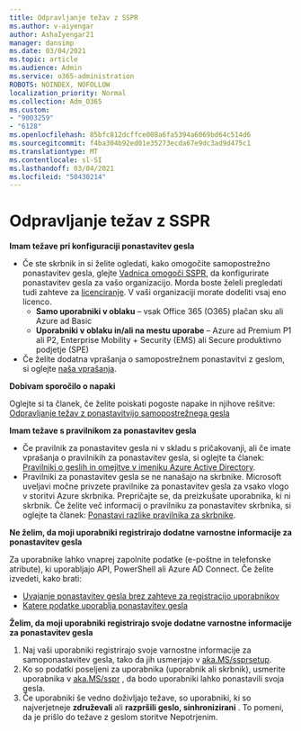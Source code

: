 ```yaml
---
title: Odpravljanje težav z SSPR
ms.author: v-aiyengar
author: AshaIyengar21
manager: dansimp
ms.date: 03/04/2021
ms.topic: article
ms.audience: Admin
ms.service: o365-administration
ROBOTS: NOINDEX, NOFOLLOW
localization_priority: Normal
ms.collection: Adm_O365
ms.custom:
- "9003259"
- "6128"
ms.openlocfilehash: 85bfc812dcffce008a6fa5394a6069bd64c514d6
ms.sourcegitcommit: f4ba304b92ed01e35273ecda67e9dc3ad9d475c1
ms.translationtype: MT
ms.contentlocale: sl-SI
ms.lasthandoff: 03/04/2021
ms.locfileid: "50430214"
---
```

# <a name="troubleshoot-sspr"></a>Odpravljanje težav z SSPR

**Imam težave pri konfiguraciji ponastavitev gesla**

- Če ste skrbnik in si želite ogledati, kako omogočite samopostrežno ponastavitev gesla, glejte [Vadnica omogoči SSPR](https://docs.microsoft.com/azure/active-directory/authentication/tutorial-enable-sspr), da konfigurirate ponastavitev gesla za vašo organizacijo. Morda boste želeli pregledati tudi zahteve za [licenciranje](https://docs.microsoft.com/azure/active-directory/authentication/concept-sspr-licensing?WT.mc_id=Portal-Microsoft_Azure_Support). V vaši organizaciji morate dodeliti vsaj eno licenco.
    - **Samo uporabniki v oblaku** – vsak Office 365 (O365) plačan sku ali Azure ad Basic
    - **Uporabniki v oblaku in/ali na mestu uporabe** – Azure ad Premium P1 ali P2, Enterprise Mobility + Security (EMS) ali Secure produktivno podjetje (SPE)
- Če želite dodatna vprašanja o samopostrežnem ponastavitvi z geslom, si oglejte [naša vprašanja](https://docs.microsoft.com/azure/active-directory/authentication/active-directory-passwords-faq?WT.mc_id=Portal-Microsoft_Azure_Support).

**Dobivam sporočilo o napaki**

Oglejte si ta članek, če želite poiskati pogoste napake in njihove rešitve: [Odpravljanje težav z ponastavitvijo samopostrežnega gesla](https://docs.microsoft.com/azure/active-directory/authentication/active-directory-passwords-troubleshoot?WT.mc_id=Portal-Microsoft_Azure_Support)

**Imam težave s pravilnikom za ponastavitev gesla**

- Če pravilnik za ponastavitev gesla ni v skladu s pričakovanji, ali če imate vprašanja o pravilnikih za ponastavitev gesla, si oglejte ta članek: [Pravilniki o geslih in omejitve v imeniku Azure Active Directory](https://docs.microsoft.com/azure/active-directory/authentication/concept-sspr-policy?WT.mc_id=Portal-Microsoft_Azure_Support).
- Pravilniki za ponastavitev gesla se ne nanašajo na skrbnike. Microsoft uveljavi močne privzete pravilnike za ponastavitev gesla za vsako vlogo v storitvi Azure skrbnika. Prepričajte se, da preizkušate uporabnika, ki ni skrbnik. Če želite več informacij o pravilniku za ponastavitev skrbnika, si oglejte ta članek: [Ponastavi razlike pravilnika za skrbnike](https://docs.microsoft.com/azure/active-directory/authentication/concept-sspr-policy?WT.mc_id=Portal-Microsoft_Azure_Support#administrator-reset-policy-differences).

**Ne želim, da moji uporabniki registrirajo dodatne varnostne informacije za ponastavitev gesla**

Za uporabnike lahko vnaprej zapolnite podatke (e-poštne in telefonske atribute), ki uporabljajo API, PowerShell ali Azure AD Connect. Če želite izvedeti, kako brati:

- [Uvajanje ponastavitev gesla brez zahteve za registracijo uporabnikov](https://docs.microsoft.com/azure/active-directory/active-directory-passwords-data?WT.mc_id=Portal-Microsoft_Azure_Support#set-and-read-authentication-data-using-powershell)
- [Katere podatke uporablja ponastavitev gesla](https://docs.microsoft.com/azure/active-directory/active-directory-passwords-data?WT.mc_id=Portal-Microsoft_Azure_Support)

**Želim, da moji uporabniki registrirajo svoje dodatne varnostne informacije za ponastavitev gesla**

1. Naj vaši uporabniki registrirajo svoje varnostne informacije za samoponastavitev gesla, tako da jih usmerjajo v [aka.MS/ssprsetup](https://mysignins.microsoft.com/security-info).
1. Ko so podatki poseljeni za uporabnika (uporabnik ali skrbnik), usmerite uporabnika v [aka.MS/sspr](https://passwordreset.microsoftonline.com/) , da bodo uporabniki lahko ponastavili svoja gesla.
1. Če uporabniki še vedno doživljajo težave, so uporabniki, ki so najverjetneje **združevali** ali **razpršili geslo, sinhronizirani** . To pomeni, da je prišlo do težave z geslom storitve Nepotrjenim.